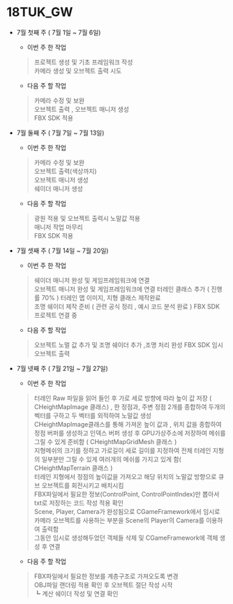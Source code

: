 # 18TUK_GW

+ 7월 첫째 주 ( 7월 1일 ~ 7월 6일)
    - 이번 주 한 작업
    > 프로젝트 생성 및 기초 프레임워크 작성\
    > 카메라 생성 및 오브젝트 출력 시도


    - 다음 주 할 작업
    > 카메라 수정 및 보완\
    > 오브젝트 출력 , 오브젝트 매니저 생성\
    > FBX SDK 적용
     
+ 7월 둘째 주 ( 7월 7일 ~ 7월 13일)
    - 이번 주 한 작업
    > 카메라 수정 및 보완\
    > 오브젝트 출력(색상까지)\
    > 오브젝트 매니저 생성\
    > 쉐이더 매니저 생성


    - 다음 주 할 작업
    > 광원 적용 및 오브젝트 출력시 노말값 적용\
    > 매니저 작업 마무리\
    > FBX SDK 적용

+ 7월 셋째 주 ( 7월 14일 ~ 7월 20일)
    - 이번 주 한 작업
    > 쉐이더 매니저 완성 및 게임프레임워크에 연결\
    > 오브젝트 매니저 완성 및 게임프레임워크에 연결
    > 터레인 클래스 추가 ( 진행률 70% ) 터레인 맵 이미지, 지형 클래스 제작완료 \
       조명 쉐이더 제작 준비 ( 관련 공식 정리 , 예시 코드 분석 완료 )
    > FBX SDK 프로젝트 연결 중 

    - 다음 주 할 작업
    >  오브젝트 노멀 값 추가 및 조명 쉐이더 추가 ,조명 처리 완성
    > FBX SDK 임시 오브젝트 출력

+ 7월 넷째 주 ( 7월 21일 ~ 7월 27일)
    - 이번 주 한 작업
    > 터레인 Raw 파일을 읽어 들인 후 가로 세로 방향에 따라 높이 값 저장 ( CHeightMapImage 클래스) , 한 정점과, 주변 정점 2개를 종합하여
    > 두개의 벡터를 구하고 두 벡터를 외적하여 노말값 생성\
    > CHeightMapImage클래스를 통해 가져온 높이 값과 , 위치 값을 종합하여 정점 버퍼를 생성하고 인덱스 버퍼 생성 후 GPU가상주소에 저장하여
    > 메쉬를 그릴 수 있게 준비함 ( CHeightMapGridMesh 클래스 )\
    > 지형메쉬의 크기를 정하고 가로길이 세로 길이를 지정하여 전체 터레인 지형의 일부분만 그릴 수 있게 여러개의 메쉬를 가지고 있게 함( CHeightMapTerrain 클래스 )\
    > 터레인 지형에서 정점의 높이값을 가져오고 해당 위치의 노말값 방향으로 큐브 오브젝트를 회전시키고 배치시킴\
    > FBX파일에서 필요한 정보(ControlPoint, ControlPointIndex)만 뽑아서 txt로 저장하는 코드 작성 적용 확인\
    > Scene, Player, Camera가 완성됨으로 CGameFramework에서 임시로 카메라 오브젝트를 사용하는 부분을 Scene의 Player의 Camera를 이용하여 출력함\
    > 그동안 임시로 생성해두었던 객체들 삭제 및 CGameFramework에 객체 생성 후 연결

    - 다음 주 할 작업
    > FBX파일에서 필요한 정보를 계층구조로 가져오도록 변경\
    > OBJ파일 랜더링 적용 확인 후 오브젝트 절단 작성 시작\
    > ┗ 계산 쉐이더 작성 및 연결 확인